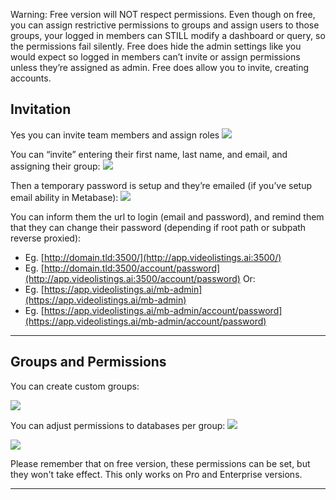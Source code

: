 Warning: Free version will NOT respect  permissions. Even though on free, you can assign restrictive permissions to groups and assign users to those groups, your logged in members can STILL modify a dashboard or query, so the permissions fail silently. Free does hide the admin settings like you would expect so logged in members can’t invite or assign permissions unless they’re assigned as admin. Free does allow you to invite, creating accounts.
## Invitation

Yes you can invite team members and assign roles
![](DkTFSIG.png)


You can “invite” entering their first name, last name, and email, and assigning their group:
![](YfMM0Eo.png)

Then a temporary password is setup and they’re emailed (if you’ve setup email ability in Metabase):
![](biUBJ4N.png)

  

You can inform them the url to login (email and password), and remind them that they can change their password (depending if root path or subpath reverse proxied):
- Eg. [http://domain.tld:3500/](http://app.videolistings.ai:3500/)
- Eg. [http://domain.tld:3500/account/password](http://app.videolistings.ai:3500/account/password)
Or:
- Eg. [https://app.videolistings.ai/mb-admin](https://app.videolistings.ai/mb-admin)
- Eg. [https://app.videolistings.ai/mb-admin/account/password](https://app.videolistings.ai/mb-admin/account/password)


---

## Groups and Permissions


You can create custom groups:

![](4vL3KiW.png)

You can adjust permissions to databases per group:
![](k9SPRnW.png)

![](F53Wfup.png)


Please remember that on free version, these permissions can be set, but they won't take effect. This only works on Pro and Enterprise versions.


---
